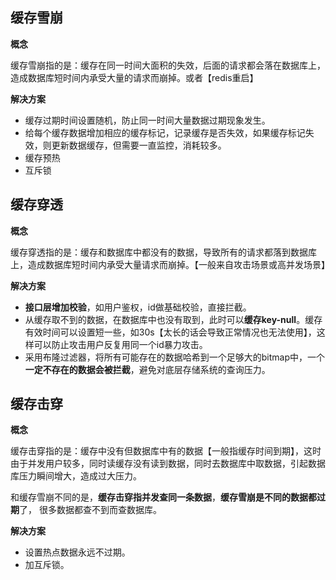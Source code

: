 ## 缓存雪崩

**概念**

缓存雪崩指的是：缓存在同一时间大面积的失效，后面的请求都会落在数据库上，造成数据库短时间内承受大量的请求而崩掉。或者【redis重启】

**解决方案**

- 缓存过期时间设置随机，防止同一时间大量数据过期现象发生。
- 给每个缓存数据增加相应的缓存标记，记录缓存是否失效，如果缓存标记失效，则更新数据缓存，但需要一直监控，消耗较多。
- 缓存预热
- 互斥锁

## 缓存穿透

**概念**

缓存穿透指的是：缓存和数据库中都没有的数据，导致所有的请求都落到数据库上，造成数据库短时间内承受大量请求而崩掉。【一般来自攻击场景或高并发场景】

**解决方案**

- **接口层增加校验**，如用户鉴权，id做基础校验，直接拦截。
- 从缓存取不到的数据，在数据库中也没有取到，此时可以**缓存key-null**。缓存有效时间可以设置短一些，如30s【太长的话会导致正常情况也无法使用】，这样可以防止攻击用户反复用同一个id暴力攻击。
- 采用布隆过滤器，将所有可能存在的数据哈希到一个足够大的bitmap中，一个**一定不存在的数据会被拦截**，避免对底层存储系统的查询压力。

## 缓存击穿

**概念**

缓存击穿指的是：缓存中没有但数据库中有的数据【一般指缓存时间到期】，这时由于并发用户较多，同时读缓存没有读到数据，同时去数据库中取数据，引起数据库压力瞬间增大，造成过大压力。

和缓存雪崩不同的是，**缓存击穿指并发查同一条数据**，**缓存雪崩是不同的数据都过期**了， 很多数据都查不到而查数据库。

**解决方案**

- 设置热点数据永远不过期。
- 加互斥锁。

